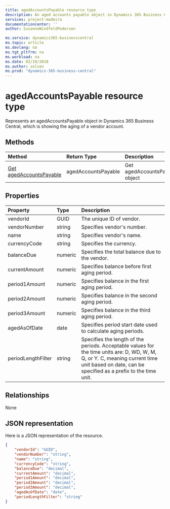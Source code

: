 ```yaml
---
title: agedAccountsPayable resource type 
description: An aged accounts payable object in Dynamics 365 Business Central.
services: project-madeira
documentationcenter: ''
author: SusanneWindfeldPedersen

ms.service: dynamics365-businesscentral
ms.topic: article
ms.devlang: na
ms.tgt_pltfrm: na
ms.workload: na
ms.date: 03/19/2018
ms.author: solsen
ms.prod: "dynamics-365-business-central"
---
```


# agedAccountsPayable resource type
Represents an agedAccountsPayable object in Dynamics 365 Business Central, which is showing the aging of a vendor account.

## Methods

| Method         | Return Type  |Description|
|:---------------|:-------------|:----------|
|[Get agedAccountsPayable](../api/dynamics-agedaccountspayable-get.md)|agedAccountsPayable|Get agedAccountsPayable object|

## Properties
| Property	    | Type	   |Description                                 |
|:--------------|:---------|:-------------------------------------------|
|vendorId       |GUID      |The unique ID of vendor.                    |
|vendorNumber   |string    |Specifies vendor's number.                  |
|name           |string    |Specifies vendor's name.                    |
|currencyCode   |string    |Specifies the currency.                     |
|balanceDue     |numeric   |Specifies the total balance due to the vendor.|
|currentAmount  |numeric   |Specifies balance before first aging period.|
|period1Amount  |numeric   |Specifies balance in the first aging period.|
|period2Amount  |numeric   |Specifies balance in the second aging period.|
|period3Amount  |numeric   |Specifies balance in the third aging period.|
|agedAsOfDate   |date|Specifies period start date used to calculate aging periods.|
|periodLengthFilter|string |Specifies the length of the periods. Acceptable values for the time units are: D, WD, W, M, Q, or Y. C, meaning current time unit based on date, can be specified as a prefix to the time unit.|


## Relationships
None

## JSON representation

Here is a JSON representation of the resource.


```json
{
    "vendorId": "GUID",
    "vendorNumber": "string",
    "name": "string",
    "currencyCode": "string",
    "balanceDue": "decimal",
    "currentAmount": "decimal",
    "period1Amount": "decimal",
    "period2Amount": "decimal",
    "period3Amount": "decimal",
    "agedAsOfDate": "date",
    "periodLengthFilter": "string"
}

```
